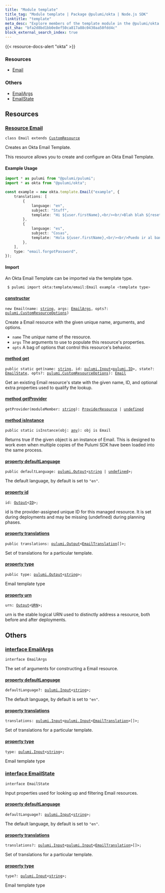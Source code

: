 ```yaml
---
title: "Module template"
title_tag: "Module template | Package @pulumi/okta | Node.js SDK"
linktitle: "template"
meta_desc: "Explore members of the template module in the @pulumi/okta package."
git_sha: "bfa2d8bd1bb0e8ef50ca817a88c0430aa50fdd4c"
block_external_search_index: true
---
```


<!-- WARNING: this page was generated by a tool. Do not edit it by hand. -->
<!-- To change it, please see https://github.com/pulumi/docs/tree/master/tools/tscdocgen. -->

{{< resource-docs-alert "okta" >}}




<h3>Resources</h3>
<ul class="api">
    <li><a href="#Email"><span class="symbol resource"></span>Email</a></li>
</ul>


<h3>Others</h3>
<ul class="api">
    <li><a href="#EmailArgs"><span class="symbol api"></span>EmailArgs</a></li>
    <li><a href="#EmailState"><span class="symbol api"></span>EmailState</a></li>
</ul>


<h2 id="resources">Resources</h2>
<h3 class="pdoc-module-header" id="Email" data-link-title="Email">
    <a href="https://github.com/pulumi/pulumi-okta/blob/bfa2d8bd1bb0e8ef50ca817a88c0430aa50fdd4c/sdk/nodejs/template/email.ts#L44">
        Resource <strong>Email</strong>
    </a>
</h3>

<pre class="highlight"><code><span class='kr'>class</span> <span class='nx'>Email</span> <span class='kr'>extends</span> <a href='/docs/reference/pkg/nodejs/pulumi/pulumi/#CustomResource'>CustomResource</a></code></pre>

Creates an Okta Email Template.

This resource allows you to create and configure an Okta Email Template.

#### Example Usage

```typescript
import * as pulumi from "@pulumi/pulumi";
import * as okta from "@pulumi/okta";

const example = new okta.template.Email("example", {
    translations: [
        {
            language: "en",
            subject: "Stuff",
            template: "Hi ${user.firstName},<br/><br/>Blah blah ${resetPasswordLink}",
        },
        {
            language: "es",
            subject: "Cosas",
            template: "Hola ${user.firstName},<br/><br/>Puedo ir al bano ${resetPasswordLink}",
        },
    ],
    type: "email.forgotPassword",
});
```

#### Import

An Okta Email Template can be imported via the template type.

```sh
 $ pulumi import okta:template/email:Email example <template type>
```

<h4 class="pdoc-member-header" id="Email-constructor">
<a class="pdoc-child-name" href="https://github.com/pulumi/pulumi-okta/blob/bfa2d8bd1bb0e8ef50ca817a88c0430aa50fdd4c/sdk/nodejs/template/email.ts#L83"> <b>constructor</b></a>
</h4>


<pre class="highlight"><code><span class='kd'></span><span class='kd'>new</span> Email(name: <span class='kd'><a href='https://developer.mozilla.org/en-US/docs/Web/JavaScript/Reference/Global_Objects/String'>string</a></span>, args: <a href='#EmailArgs'>EmailArgs</a>, opts?: <a href='/docs/reference/pkg/nodejs/pulumi/pulumi/#CustomResourceOptions'>pulumi.CustomResourceOptions</a>)</code></pre>


Create a Email resource with the given unique name, arguments, and options.

* `name` The _unique_ name of the resource.
* `args` The arguments to use to populate this resource&#39;s properties.
* `opts` A bag of options that control this resource&#39;s behavior.

<h4 class="pdoc-member-header" id="Email-get">
<a class="pdoc-child-name" href="https://github.com/pulumi/pulumi-okta/blob/bfa2d8bd1bb0e8ef50ca817a88c0430aa50fdd4c/sdk/nodejs/template/email.ts#L54">method <b>get</b></a>
</h4>


<pre class="highlight"><code><span class='kd'>public static </span>get(name: <span class='kd'><a href='https://developer.mozilla.org/en-US/docs/Web/JavaScript/Reference/Global_Objects/String'>string</a></span>, id: <a href='/docs/reference/pkg/nodejs/pulumi/pulumi/#Input'>pulumi.Input</a>&lt;<a href='/docs/reference/pkg/nodejs/pulumi/pulumi/#ID'>pulumi.ID</a>&gt;, state?: <a href='#EmailState'>EmailState</a>, opts?: <a href='/docs/reference/pkg/nodejs/pulumi/pulumi/#CustomResourceOptions'>pulumi.CustomResourceOptions</a>): <a href='#Email'>Email</a></code></pre>


Get an existing Email resource's state with the given name, ID, and optional extra
properties used to qualify the lookup.

<h4 class="pdoc-member-header" id="Email-getProvider">
<a class="pdoc-child-name" href="https://github.com/pulumi/pulumi-okta/blob/bfa2d8bd1bb0e8ef50ca817a88c0430aa50fdd4c/sdk/nodejs/template/email.ts#L44">method <b>getProvider</b></a>
</h4>


<pre class="highlight"><code><span class='kd'></span>getProvider(moduleMember: <span class='kd'><a href='https://developer.mozilla.org/en-US/docs/Web/JavaScript/Reference/Global_Objects/String'>string</a></span>): <a href='/docs/reference/pkg/nodejs/pulumi/pulumi/#ProviderResource'>ProviderResource</a> | <span class='kd'><a href='https://developer.mozilla.org/en-US/docs/Web/JavaScript/Reference/Global_Objects/undefined'>undefined</a></span></code></pre>

<h4 class="pdoc-member-header" id="Email-isInstance">
<a class="pdoc-child-name" href="https://github.com/pulumi/pulumi-okta/blob/bfa2d8bd1bb0e8ef50ca817a88c0430aa50fdd4c/sdk/nodejs/template/email.ts#L65">method <b>isInstance</b></a>
</h4>


<pre class="highlight"><code><span class='kd'>public static </span>isInstance(obj: <span class='kd'><a href='https://www.typescriptlang.org/docs/handbook/basic-types.html#any'>any</a></span>): obj is Email</code></pre>


Returns true if the given object is an instance of Email.  This is designed to work even
when multiple copies of the Pulumi SDK have been loaded into the same process.

<h4 class="pdoc-member-header" id="Email-defaultLanguage">
<a class="pdoc-child-name" href="https://github.com/pulumi/pulumi-okta/blob/bfa2d8bd1bb0e8ef50ca817a88c0430aa50fdd4c/sdk/nodejs/template/email.ts#L75">property <b>defaultLanguage</b></a>
</h4>

<pre class="highlight"><code><span class='kd'>public </span>defaultLanguage: <a href='/docs/reference/pkg/nodejs/pulumi/pulumi/#Output'>pulumi.Output</a>&lt;<span class='kd'><a href='https://developer.mozilla.org/en-US/docs/Web/JavaScript/Reference/Global_Objects/String'>string</a></span> | <span class='kd'><a href='https://developer.mozilla.org/en-US/docs/Web/JavaScript/Reference/Global_Objects/undefined'>undefined</a></span>&gt;;</code></pre>

The default language, by default is set to `"en"`.

<h4 class="pdoc-member-header" id="Email-id">
<a class="pdoc-child-name" href="https://github.com/pulumi/pulumi-okta/blob/bfa2d8bd1bb0e8ef50ca817a88c0430aa50fdd4c/sdk/nodejs/template/email.ts#L44">property <b>id</b></a>
</h4>

<pre class="highlight"><code><span class='kd'></span>id: <a href='/docs/reference/pkg/nodejs/pulumi/pulumi/#Output'>Output</a>&lt;<a href='/docs/reference/pkg/nodejs/pulumi/pulumi/#ID'>ID</a>&gt;;</code></pre>

id is the provider-assigned unique ID for this managed resource.  It is set during
deployments and may be missing (undefined) during planning phases.

<h4 class="pdoc-member-header" id="Email-translations">
<a class="pdoc-child-name" href="https://github.com/pulumi/pulumi-okta/blob/bfa2d8bd1bb0e8ef50ca817a88c0430aa50fdd4c/sdk/nodejs/template/email.ts#L79">property <b>translations</b></a>
</h4>

<pre class="highlight"><code><span class='kd'>public </span>translations: <a href='/docs/reference/pkg/nodejs/pulumi/pulumi/#Output'>pulumi.Output</a>&lt;<a href='/docs/reference/pkg/nodejs/pulumi/okta/types/output/#EmailTranslation'>EmailTranslation</a>[]&gt;;</code></pre>

Set of translations for a particular template.

<h4 class="pdoc-member-header" id="Email-type">
<a class="pdoc-child-name" href="https://github.com/pulumi/pulumi-okta/blob/bfa2d8bd1bb0e8ef50ca817a88c0430aa50fdd4c/sdk/nodejs/template/email.ts#L83">property <b>type</b></a>
</h4>

<pre class="highlight"><code><span class='kd'>public </span>type: <a href='/docs/reference/pkg/nodejs/pulumi/pulumi/#Output'>pulumi.Output</a>&lt;<span class='kd'><a href='https://developer.mozilla.org/en-US/docs/Web/JavaScript/Reference/Global_Objects/String'>string</a></span>&gt;;</code></pre>

Email template type

<h4 class="pdoc-member-header" id="Email-urn">
<a class="pdoc-child-name" href="https://github.com/pulumi/pulumi-okta/blob/bfa2d8bd1bb0e8ef50ca817a88c0430aa50fdd4c/sdk/nodejs/template/email.ts#L44">property <b>urn</b></a>
</h4>

<pre class="highlight"><code><span class='kd'></span>urn: <a href='/docs/reference/pkg/nodejs/pulumi/pulumi/#Output'>Output</a>&lt;<a href='/docs/reference/pkg/nodejs/pulumi/pulumi/#URN'>URN</a>&gt;;</code></pre>

urn is the stable logical URN used to distinctly address a resource, both before and after
deployments.



<h2 id="apis">Others</h2>
<h3 class="pdoc-module-header" id="EmailArgs" data-link-title="EmailArgs">
    <a href="https://github.com/pulumi/pulumi-okta/blob/bfa2d8bd1bb0e8ef50ca817a88c0430aa50fdd4c/sdk/nodejs/template/email.ts#L144">
        interface <strong>EmailArgs</strong>
    </a>
</h3>

<pre class="highlight"><code><span class='kr'>interface</span> <span class='nx'>EmailArgs</span></code></pre>

The set of arguments for constructing a Email resource.

<h4 class="pdoc-member-header" id="EmailArgs-defaultLanguage">
<a class="pdoc-child-name" href="https://github.com/pulumi/pulumi-okta/blob/bfa2d8bd1bb0e8ef50ca817a88c0430aa50fdd4c/sdk/nodejs/template/email.ts#L148">property <b>defaultLanguage</b></a>
</h4>

<pre class="highlight"><code><span class='kd'></span>defaultLanguage?: <a href='/docs/reference/pkg/nodejs/pulumi/pulumi/#Input'>pulumi.Input</a>&lt;<span class='kd'><a href='https://developer.mozilla.org/en-US/docs/Web/JavaScript/Reference/Global_Objects/String'>string</a></span>&gt;;</code></pre>

The default language, by default is set to `"en"`.

<h4 class="pdoc-member-header" id="EmailArgs-translations">
<a class="pdoc-child-name" href="https://github.com/pulumi/pulumi-okta/blob/bfa2d8bd1bb0e8ef50ca817a88c0430aa50fdd4c/sdk/nodejs/template/email.ts#L152">property <b>translations</b></a>
</h4>

<pre class="highlight"><code><span class='kd'></span>translations: <a href='/docs/reference/pkg/nodejs/pulumi/pulumi/#Input'>pulumi.Input</a>&lt;<a href='/docs/reference/pkg/nodejs/pulumi/pulumi/#Input'>pulumi.Input</a>&lt;<a href='/docs/reference/pkg/nodejs/pulumi/okta/types/input/#EmailTranslation'>EmailTranslation</a>&gt;[]&gt;;</code></pre>

Set of translations for a particular template.

<h4 class="pdoc-member-header" id="EmailArgs-type">
<a class="pdoc-child-name" href="https://github.com/pulumi/pulumi-okta/blob/bfa2d8bd1bb0e8ef50ca817a88c0430aa50fdd4c/sdk/nodejs/template/email.ts#L156">property <b>type</b></a>
</h4>

<pre class="highlight"><code><span class='kd'></span>type: <a href='/docs/reference/pkg/nodejs/pulumi/pulumi/#Input'>pulumi.Input</a>&lt;<span class='kd'><a href='https://developer.mozilla.org/en-US/docs/Web/JavaScript/Reference/Global_Objects/String'>string</a></span>&gt;;</code></pre>

Email template type

<h3 class="pdoc-module-header" id="EmailState" data-link-title="EmailState">
    <a href="https://github.com/pulumi/pulumi-okta/blob/bfa2d8bd1bb0e8ef50ca817a88c0430aa50fdd4c/sdk/nodejs/template/email.ts#L126">
        interface <strong>EmailState</strong>
    </a>
</h3>

<pre class="highlight"><code><span class='kr'>interface</span> <span class='nx'>EmailState</span></code></pre>

Input properties used for looking up and filtering Email resources.

<h4 class="pdoc-member-header" id="EmailState-defaultLanguage">
<a class="pdoc-child-name" href="https://github.com/pulumi/pulumi-okta/blob/bfa2d8bd1bb0e8ef50ca817a88c0430aa50fdd4c/sdk/nodejs/template/email.ts#L130">property <b>defaultLanguage</b></a>
</h4>

<pre class="highlight"><code><span class='kd'></span>defaultLanguage?: <a href='/docs/reference/pkg/nodejs/pulumi/pulumi/#Input'>pulumi.Input</a>&lt;<span class='kd'><a href='https://developer.mozilla.org/en-US/docs/Web/JavaScript/Reference/Global_Objects/String'>string</a></span>&gt;;</code></pre>

The default language, by default is set to `"en"`.

<h4 class="pdoc-member-header" id="EmailState-translations">
<a class="pdoc-child-name" href="https://github.com/pulumi/pulumi-okta/blob/bfa2d8bd1bb0e8ef50ca817a88c0430aa50fdd4c/sdk/nodejs/template/email.ts#L134">property <b>translations</b></a>
</h4>

<pre class="highlight"><code><span class='kd'></span>translations?: <a href='/docs/reference/pkg/nodejs/pulumi/pulumi/#Input'>pulumi.Input</a>&lt;<a href='/docs/reference/pkg/nodejs/pulumi/pulumi/#Input'>pulumi.Input</a>&lt;<a href='/docs/reference/pkg/nodejs/pulumi/okta/types/input/#EmailTranslation'>EmailTranslation</a>&gt;[]&gt;;</code></pre>

Set of translations for a particular template.

<h4 class="pdoc-member-header" id="EmailState-type">
<a class="pdoc-child-name" href="https://github.com/pulumi/pulumi-okta/blob/bfa2d8bd1bb0e8ef50ca817a88c0430aa50fdd4c/sdk/nodejs/template/email.ts#L138">property <b>type</b></a>
</h4>

<pre class="highlight"><code><span class='kd'></span>type?: <a href='/docs/reference/pkg/nodejs/pulumi/pulumi/#Input'>pulumi.Input</a>&lt;<span class='kd'><a href='https://developer.mozilla.org/en-US/docs/Web/JavaScript/Reference/Global_Objects/String'>string</a></span>&gt;;</code></pre>

Email template type

